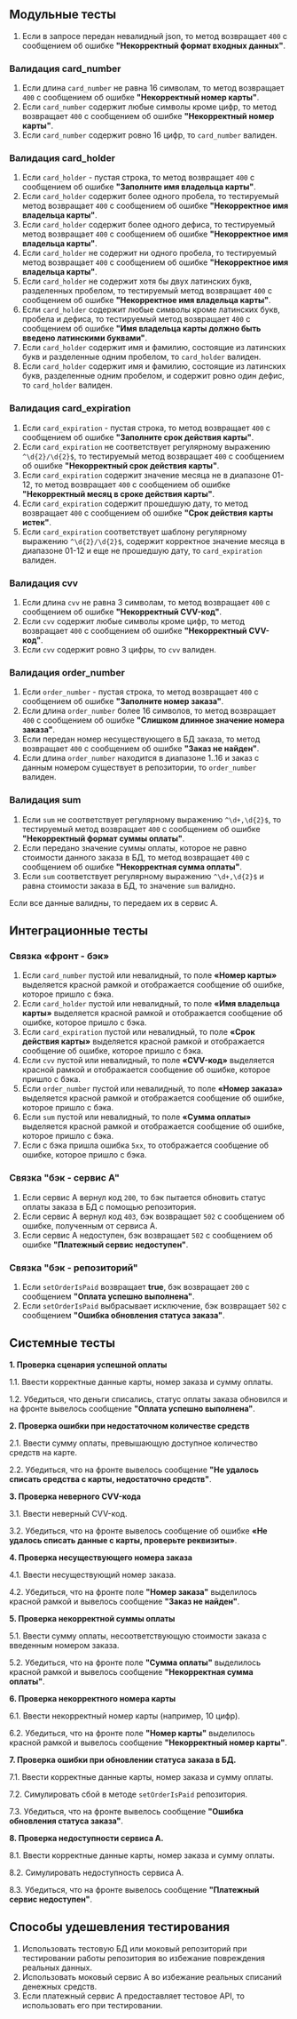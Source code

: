 ## Модульные тесты

1. Если в запросе передан невалидный json, то метод возвращает `400` с сообщением об ошибке **"Некорректный формат входных данных"**.

### Валидация card_number

1. Если длина `card_number` не равна 16 символам, то метод возвращает `400` с сообщением об ошибке **"Некорректный номер карты"**.
2. Если `card_number` содержит любые символы кроме цифр, то метод возвращает `400` с сообщением об ошибке **"Некорректный номер карты"**.
3. Если `card_number` содержит ровно 16 цифр, то `card_number` валиден.

### Валидация card_holder

1. Если `card_holder` - пустая строка, то метод возвращает `400` с сообщением об ошибке **"Заполните имя владельца карты"**.
2. Если `card_holder` содержит более одного пробела, то тестируемый метод возвращает `400` с сообщением об ошибке **"Некорректное имя владельца карты"**.
3. Если `card_holder` содержит более одного дефиса, то тестируемый метод возвращает `400` с сообщением об ошибке **"Некорректное имя владельца карты"**.
4. Если `card_holder` не содержит ни одного пробела, то тестируемый метод возвращает `400` с сообщением об ошибке **"Некорректное имя владельца карты"**.
5. Если `card_holder` не содержит хотя бы двух латинских букв, разделенных пробелом, то тестируемый метод возвращает `400` с сообщением об ошибке **"Некорректное имя владельца карты"**.
6. Если `card_holder` содержит любые символы кроме латинских букв, пробела и дефиса, то тестируемый метод возвращает `400` с сообщением об ошибке **"Имя владельца карты должно быть введено латинскими буквами"**.
7. Если `card_holder` содержит имя и фамилию, состоящие из латинских букв и разделенные одним пробелом, то `card_holder` валиден.
8. Если `card_holder` содержит имя и фамилию, состоящие из латинских букв, разделенные одним пробелом, и содержит ровно один дефис, то `card_holder` валиден.

### Валидация card_expiration

1. Если `card_expiration` - пустая строка, то метод возвращает `400` с сообщением об ошибке **"Заполните срок действия карты"**.
1. Если `card_expiration` не соответствует регулярному выражению `^\d{2}/\d{2}$`, то тестируемый метод возвращает `400` с сообщением об ошибке **"Некорректный срок действия карты"**.
3. Если `card_expiration` содержит значение месяца не в диапазоне 01-12, то метод возвращает `400` с сообщением об ошибке **"Некорректный месяц в сроке действия карты"**.
4. Если `card_expiration` содержит прошедшую дату, то метод возвращает `400` с сообщением об ошибке **"Срок действия карты истек"**.
5. Если `card_expiration` соответствует шаблону регулярному выражению `^\d{2}/\d{2}$`, содержит корректное значение месяца в диапазоне 01-12 и еще не прошедшую дату, то `card_expiration` валиден.

### Валидация cvv

1. Если длина `cvv` не равна 3 символам, то метод возвращает `400` с сообщением об ошибке **"Некорректный CVV-код"**.
2. Если `cvv` содержит любые символы кроме цифр, то метод возвращает `400` с сообщением об ошибке **"Некорректный CVV-код"**.
3. Если `cvv` содержит ровно 3 цифры, то `cvv` валиден.

### Валидация order_number

1. Если `order_number` - пустая строка, то метод возвращает `400` с сообщением об ошибке **"Заполните номер заказа"**.
2. Если длина `order_number` более 16 символов, то метод возвращает `400` с сообщением об ошибке **"Слишком длинное значение номера заказа"**.
3. Если передан номер несуществующего в БД заказа, то метод возвращает `400` с сообщением об ошибке **"Заказ не найден"**.
4. Если длина `order_number` находится в диапазоне 1..16 и заказ с данным номером существует в репозитории, то `order_number` валиден.

### Валидация sum

1. Если `sum` не соответствует регулярному выражению `^\d+,\d{2}$`, то тестируемый метод возвращает `400` с сообщением об ошибке **"Некорректный формат суммы оплаты"**.
2. Если передано значение суммы оплаты, которое не равно стоимости данного заказа в БД, то метод возвращает `400` с сообщением об ошибке **"Некорректная сумма оплаты"**.
3. Если `sum` соответствует регулярному выражению `^\d+,\d{2}$` и равна стоимости заказа в БД, то значение `sum` валидно.

Если все данные валидны, то передаем их в сервис А.

## Интеграционные тесты

### Связка «фронт - бэк»

1. Если `card_number` пустой или невалидный, то поле **«Номер карты»** выделяется красной рамкой и отображается сообщение об ошибке, которое пришло с бэка.
2. Если `card_holder` пустой или невалидный, то поле **«Имя владельца карты»** выделяется красной рамкой и отображается сообщение об ошибке, которое пришло с бэка.
3. Если `card_expiration` пустой или невалидный, то поле **«Срок действия карты»** выделяется красной рамкой и отображается сообщение об ошибке, которое пришло с бэка.
4. Если `cvv` пустой или невалидный, то поле **«CVV-код»** выделяется красной рамкой и отображается сообщение об ошибке, которое пришло с бэка.
5. Если `order_number` пустой или невалидный, то поле **«Номер заказа»** выделяется красной рамкой и отображается сообщение об ошибке, которое пришло с бэка.
6. Если `sum` пустой или невалидный, то поле **«Сумма оплаты»** выделяется красной рамкой и отображается сообщение об ошибке, которое пришло с бэка.
7. Если с бэка пришла ошибка `5xx`, то отображается сообщение об ошибке, которое пришло с бэка.

### Связка "бэк - сервис A"

1. Если сервис А вернул код `200`, то бэк пытается обновить статус оплаты заказа в БД с помощью репозитория.
2. Если сервис А вернул код `403`, бэк возвращает `502` с сообщением об ошибке, полученным от сервиса A.
3. Если сервис А недоступен, бэк возвращает `502` с сообщением об ошибке **"Платежный сервис недоступен"**.

### Связка "бэк - репозиторий"

1. Если `setOrderIsPaid` возвращает **true**, бэк возвращает `200` с сообщением **"Оплата успешно выполнена"**.
2. Если `setOrderIsPaid` выбрасывает исключение, бэк возвращает `502` с сообщением **"Ошибка обновления статуса заказа"**.

## Системные тесты

**1. Проверка сценария успешной оплаты**

1.1. Ввести корректные данные карты, номер заказа и сумму оплаты.

1.2. Убедиться, что деньги списались, статус оплаты заказа обновился и на фронте вывелось сообщение **"Оплата успешно выполнена"**.

**2. Проверка ошибки при недостаточном количестве средств**

2.1. Ввести сумму оплаты, превышающую доступное количество средств на карте.

2.2. Убедиться, что на фронте вывелось сообщение **"Не удалось списать средства с карты, недостаточно средств"**.

**3. Проверка неверного CVV-кода**

3.1. Ввести неверный CVV-код.

3.2. Убедиться, что на фронте вывелось сообщение об ошибке **«Не удалось списать данные с карты, проверьте реквизиты»**.

**4. Проверка несуществующего номера заказа**

4.1. Ввести несуществующий номер заказа.

4.2. Убедиться, что на фронте поле **"Номер заказа"** выделилось красной рамкой и вывелось сообщение **"Заказ не найден"**.

**5. Проверка некорректной суммы оплаты**

5.1. Ввести сумму оплаты, несоответствующую стоимости заказа с введенным номером заказа.

5.2. Убедиться, что на фронте поле **"Сумма оплаты"** выделилось красной рамкой и вывелось сообщение **"Некорректная сумма оплаты"**.

**6. Проверка некорректного номера карты**

6.1. Ввести некорректный номер карты (например, 10 цифр).

6.2. Убедиться, что на фронте поле **"Номер карты"** выделилось красной рамкой и вывелось сообщение **"Некорректный номер карты"**.

**7. Проверка ошибки при обновлении статуса заказа в БД.**

7.1. Ввести корректные данные карты, номер заказа и сумму оплаты. 

7.2. Симулировать сбой в методе `setOrderIsPaid` репозитория.

7.3. Убедиться, что на фронте вывелось сообщение **"Ошибка обновления статуса заказа"**.

**8. Проверка недоступности сервиса А.**

8.1. Ввести корректные данные карты, номер заказа и сумму оплаты.

8.2. Симулировать недоступность сервиса А.

8.3. Убедиться, что на фронте вывелось сообщение **"Платежный сервис недоступен"**.

## Способы удешевления тестирования

1. Использовать тестовую БД или моковый репозиторий при тестировании работы репозитория во избежание повреждения реальных данных.
2. Использовать моковый сервис А во избежание реальных списаний денежных средств.
3. Если платежный сервис А предоставляет тестовое API, то использовать его при тестировании.
